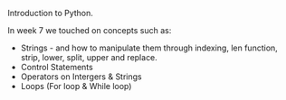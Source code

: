 Introduction to Python.

In week 7 we touched on concepts such as:

- Strings - and how to manipulate them through indexing, len function, strip, lower, split, upper and replace.
- Control Statements
- Operators on Intergers & Strings
- Loops (For loop & While loop)